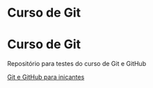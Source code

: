 Curso de Git
=======
# Curso de Git

Repositório para testes do curso de Git e GitHub

[Git e GitHub para inicantes](https://www.udemy.com/git-e-github-para-iniciantes/)
